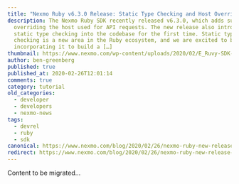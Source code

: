 ```yaml
---
title: "Nexmo Ruby v6.3.0 Release: Static Type Checking and Host Overriding"
description: The Nexmo Ruby SDK recently released v6.3.0, which adds support for
  overriding the host used for API requests. The new release also introduces
  static type checking into the codebase for the first time. Static type
  checking is a new area in the Ruby ecosystem, and we are excited to be
  incorporating it to build a […]
thumbnail: https://www.nexmo.com/wp-content/uploads/2020/02/E_Ruvy-SDK-Update_1200x600.png
author: ben-greenberg
published: true
published_at: 2020-02-26T12:01:14
comments: true
category: tutorial
old_categories:
  - developer
  - developers
  - nexmo-news
tags:
  - devrel
  - ruby
  - sdk
canonical: https://www.nexmo.com/blog/2020/02/26/nexmo-ruby-new-release-host-overriding-dr
redirect: https://www.nexmo.com/blog/2020/02/26/nexmo-ruby-new-release-host-overriding-dr
---
```

Content to be migrated...